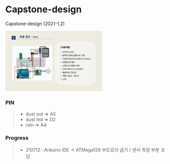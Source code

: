 # Capstone-design
Capstone-design (2021-1,2)
   

<img src="img/회로도.JPG" width="60%" title="회로도,사용부품" alt="회로도,사용부품"></img>



### PIN
> - dust out => A5
> - dust led => D2
> - rain => A4


### Progress
> + 210712 : Arduino IDE -> ATMega128 부트로더 굽기 / 센서 측정 부분 코딩

